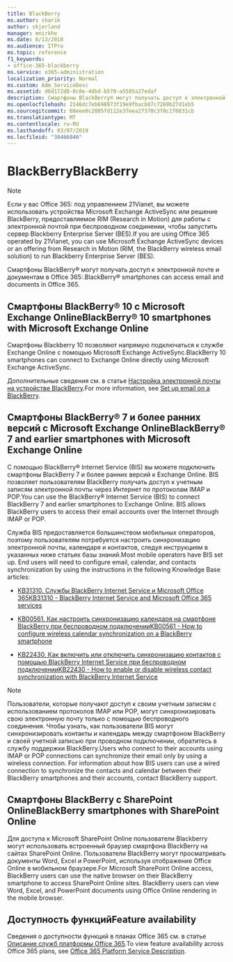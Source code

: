 ```yaml
---
title: BlackBerry
ms.author: sharik
author: skjerland
manager: mnirkhe
ms.date: 6/13/2018
ms.audience: ITPro
ms.topic: reference
f1_keywords:
- office-365-blackberry
ms.service: o365-administration
localization_priority: Normal
ms.custom: Adm_ServiceDesc
ms.assetid: d6d172d8-8c0e-4dbd-b570-a5585a27edaf
description: Смартфоны BlackBerry® могут получать доступ к электронной почте и документам в Office 365:.
ms.openlocfilehash: 2146dc7eb698973f19e9fbacb87c7269b27d1eb5
ms.sourcegitcommit: 68eee0c2885fd112e37eea27370c3f8c1f0831cb
ms.translationtype: MT
ms.contentlocale: ru-RU
ms.lasthandoff: 03/07/2019
ms.locfileid: "30466846"
---
```

# <a name="blackberry"></a><span data-ttu-id="16bff-103">BlackBerry</span><span class="sxs-lookup"><span data-stu-id="16bff-103">BlackBerry</span></span>

> [!NOTE]
> <span data-ttu-id="16bff-104">Если у вас Office 365: под управлением 21Vianet, вы можете использовать устройства Microsoft Exchange ActiveSync или решение BlackBerry, предоставляемое RIM (Research in Motion) для работы с электронной почтой при беспроводном соединении, чтобы запустить сервер Blackberry Enterprise Server (BES).</span><span class="sxs-lookup"><span data-stu-id="16bff-104">If you are using Office 365 operated by 21Vianet, you can use Microsoft Exchange ActiveSync devices or an offering from Research in Motion (RIM, the BlackBerry wireless email solution) to run Blackberry Enterprise Server (BES).</span></span> 
  
<span data-ttu-id="16bff-105">Смартфоны BlackBerry® могут получать доступ к электронной почте и документам в Office 365:.</span><span class="sxs-lookup"><span data-stu-id="16bff-105">BlackBerry® smartphones can access email and documents in Office 365.</span></span>
  
## <a name="blackberry-10-smartphones-with-microsoft-exchange-online"></a><span data-ttu-id="16bff-106">Смартфоны BlackBerry® 10 с Microsoft Exchange Online</span><span class="sxs-lookup"><span data-stu-id="16bff-106">BlackBerry® 10 smartphones with Microsoft Exchange Online</span></span>

<span data-ttu-id="16bff-107">Смартфоны Blackberry 10 позволяют напрямую подключаться к службе Exchange Online с помощью Microsoft Exchange ActiveSync.</span><span class="sxs-lookup"><span data-stu-id="16bff-107">BlackBerry 10 smartphones can connect to Exchange Online directly using Microsoft Exchange ActiveSync.</span></span>
  
<span data-ttu-id="16bff-108">Дополнительные сведения см. в статье [Настройка электронной почты на устройстве BlackBerry](https://go.microsoft.com/fwlink/?linkid=863394).</span><span class="sxs-lookup"><span data-stu-id="16bff-108">For more information, see [Set up email on a BlackBerry](https://go.microsoft.com/fwlink/?linkid=863394).</span></span>
  
## <a name="blackberry-7-and-earlier-smartphones-with-microsoft-exchange-online"></a><span data-ttu-id="16bff-109">Смартфоны BlackBerry® 7 и более ранних версий с Microsoft Exchange Online</span><span class="sxs-lookup"><span data-stu-id="16bff-109">BlackBerry® 7 and earlier smartphones with Microsoft Exchange Online</span></span>

<span data-ttu-id="16bff-p101">С помощью BlackBerry® Internet Service (BIS) вы можете подключить смартфоны BlackBerry 7 и более ранних версий к Exchange Online. BIS позволяет пользователям BlackBerry получать доступ к учетным записям электронной почты через Интернет по протоколам IMAP и POP.</span><span class="sxs-lookup"><span data-stu-id="16bff-p101">You can use the BlackBerry® Internet Service (BIS) to connect BlackBerry 7 and earlier smartphones to Exchange Online. BIS allows BlackBerry users to access their email accounts over the Internet through IMAP or POP.</span></span>
  
<span data-ttu-id="16bff-p102">Служба BIS предоставляется большинством мобильных операторов, поэтому пользователям потребуется настроить синхронизацию электронной почты, календаря и контактов, следуя инструкциям в указанных ниже статьях базы знаний.</span><span class="sxs-lookup"><span data-stu-id="16bff-p102">Most mobile operators have BIS set up. End users will need to configure email, calendar, and contacts synchronization by using the instructions in the following Knowledge Base articles:</span></span>
  
- [<span data-ttu-id="16bff-114">KB31310. Службы BlackBerry Internet Service и Microsoft Office 365</span><span class="sxs-lookup"><span data-stu-id="16bff-114">KB31310 - BlackBerry Internet Service and Microsoft Office 365 services</span></span>](http://go.microsoft.com/fwlink/?LinkID=826158&amp;clcid=0x409)
    
- [<span data-ttu-id="16bff-115">KB00561. Как настроить синхронизацию календаря на смартфоне BlackBerry при беспроводном подключении</span><span class="sxs-lookup"><span data-stu-id="16bff-115">KB00561 - How to configure wireless calendar synchronization on a BlackBerry smartphone</span></span>](http://go.microsoft.com/fwlink/?LinkID=826160&amp;clcid=0x409)
    
- [<span data-ttu-id="16bff-116">KB22430. Как включить или отключить синхронизацию контактов с помощью BlackBerry Internet Service при беспроводном подключении</span><span class="sxs-lookup"><span data-stu-id="16bff-116">KB22430 - How to enable or disable wireless contact synchronization with BlackBerry Internet Service</span></span>](http://go.microsoft.com/fwlink/?LinkID=826161&amp;clcid=0x409)
    
> [!NOTE]
> <span data-ttu-id="16bff-p103">Пользователи, которые получают доступ к своим учетным записям с использованием протоколов IMAP или POP, могут синхронизировать свою электронную почту только с помощью беспроводного соединения. Чтобы узнать, как пользователи BIS могут синхронизировать контакты и календарь между смартфоном BlackBerry и своей учетной записью при проводном подключении, обратитесь в службу поддержки BlackBerry.</span><span class="sxs-lookup"><span data-stu-id="16bff-p103">Users who connect to their accounts using IMAP or POP connections can synchronize their email only by using a wireless connection. For information about how BIS users can use a wired connection to synchronize the contacts and calendar between their BlackBerry smartphones and their accounts, contact BlackBerry support.</span></span> 
  
## <a name="blackberry-smartphones-with-sharepoint-online"></a><span data-ttu-id="16bff-119">Смартфоны BlackBerry с SharePoint Online</span><span class="sxs-lookup"><span data-stu-id="16bff-119">BlackBerry smartphones with SharePoint Online</span></span>

<span data-ttu-id="16bff-p104">Для доступа к Microsoft SharePoint Online пользователи Blackberry могут использовать встроенный браузер смартфона BlackBerry на сайтах SharePoint Online. Пользователи BlackBerry могут просматривать документы Word, Excel и PowerPoint, используя отображение Office Online в мобильном браузере.</span><span class="sxs-lookup"><span data-stu-id="16bff-p104">For Microsoft SharePoint Online access, BlackBerry users can use the native browser on their BlackBerry smartphone to access SharePoint Online sites. BlackBerry users can view Word, Excel, and PowerPoint documents using Office Online rendering in the mobile browser.</span></span>
  
## <a name="feature-availability"></a><span data-ttu-id="16bff-122">Доступность функций</span><span class="sxs-lookup"><span data-stu-id="16bff-122">Feature availability</span></span>

<span data-ttu-id="16bff-123">Сведения о доступности функций в планах Office 365 см. в статье [Описание служб платформы Office 365](https://technet.microsoft.com/en-us/library/office-365-platform-service-description.aspx).</span><span class="sxs-lookup"><span data-stu-id="16bff-123">To view feature availability across Office 365 plans, see [Office 365 Platform Service Description](https://technet.microsoft.com/en-us/library/office-365-platform-service-description.aspx).</span></span>
  

